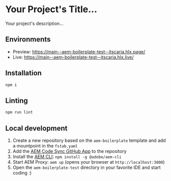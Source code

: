 # Your Project's Title...
Your project's description...

## Environments
- Preview: https://main--aem-boilerplate-test--jtscaria.hlx.page/
- Live: https://main--aem-boilerplate-test--jtscaria.hlx.live/

## Installation

```sh
npm i
```

## Linting

```sh
npm run lint
```

## Local development

1. Create a new repository based on the `aem-boilerplate` template and add a mountpoint in the `fstab.yaml`
1. Add the [AEM Code Sync GitHub App](https://github.com/apps/aem-code-sync) to the repository
1. Install the [AEM CLI](https://github.com/adobe/helix-cli): `npm install -g @adobe/aem-cli`
1. Start AEM Proxy: `aem up` (opens your browser at `http://localhost:3000`)
1. Open the `aem-boilerplate-test` directory in your favorite IDE and start coding :)
